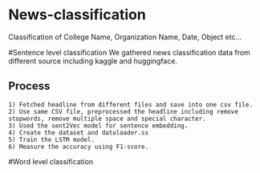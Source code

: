 # News-classification
Classification of College Name, Organization Name, Date, Object  etc...


#Sentence level classification
We gathered news classification data from different source including kaggle and huggingface. 
## Process 
    1) Fetched headline from different files and save into one csv file.
    2) Use same CSV file, preprocessed the headline including remove stopwords, remove multiple space and special character.
    3) Used the sent2Vec model for sentence embedding.
    4) Create the dataset and dataloader.ss
    5) Train the LSTM model.
    6) Measure the accuracy using F1-score.
#Word level classification
